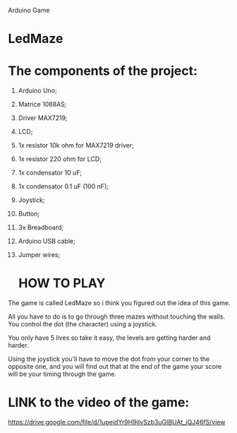 Arduino Game

# LedMaze




# The components of the project:

                                               

1.  Arduino Uno;

2.  Matrice 1088AS;

3.  Driver MAX7219;
    
4.  LCD;
    
5.  1x resistor 10k ohm for MAX7219 driver;
    
6. 1x resistor 220 ohm for LCD;
    
7. 1x condensator 10 uF;
    
8.  1x condensator 0.1 uF (100 nF);
    
9.  Joystick;
    
10.  Button;
    
11. 3x Breadboard;
    
12.  Arduino USB cable;
    
13.  Jumper wires;
        
        
        # HOW TO PLAY
 
 
 The game is called LedMaze so i think you figured out the idea of this game.
 
 All you have to do is to go through three mazes without touching the walls. You control the dot (the character) using a joystick.
 
 You only have 5 lives so take it easy, the levels are getting harder and harder.
 
 Using the joystick you'll have to move the dot from your corner to the opposite one, and you will find out that at the end of the game your score will be your timing through the game.


  # LINK to the video of the game:
  
  https://drive.google.com/file/d/1upejdYr9H9jIvSzb3uGIBUAt_iQJ46fS/view

